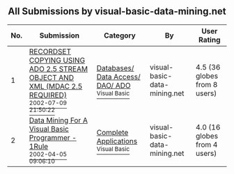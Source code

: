 ﻿<div align="center">

## All Submissions by visual\-basic\-data\-mining\.net

</div>

No.  | Submission | Category | By   | User Rating
---- | ---------- | -------- | ---- | -----------
1 | [RECORDSET COPYING USING ADO 2\.5 STREAM OBJECT AND XML \(MDAC 2\.5 REQUIRED\)<br /><sup>2002-07-09 21:50:22</sup>](https://github.com/Planet-Source-Code/visual-basic-data-mining-net-recordset-copying-using-ado-2-5-stream-object-and-xml-mdac-2-__1-36754) | [Databases/ Data Access/ DAO/ ADO<br /><sup>Visual Basic</sup>](../ByCategory/databases-data-access-dao-ado__1-6.md) | visual\-basic\-data\-mining\.net | 4.5 (36 globes from 8 users)
2 | [Data Mining For A Visual Basic Programmer \- 1Rule<br /><sup>2002-04-05 09:06:10</sup>](https://github.com/Planet-Source-Code/visual-basic-data-mining-net-data-mining-for-a-visual-basic-programmer-1rule__1-33477) | [Complete Applications<br /><sup>Visual Basic</sup>](../ByCategory/complete-applications__1-27.md) | visual\-basic\-data\-mining\.net | 4.0 (16 globes from 4 users)
